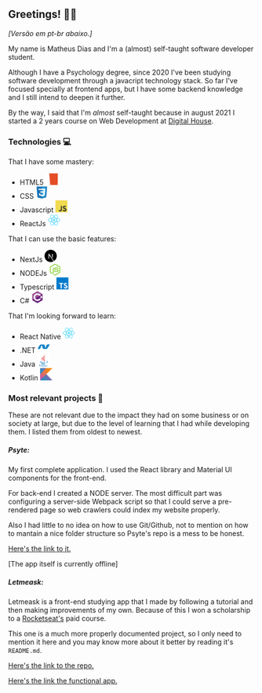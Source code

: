 ## Greetings! :wave::wave:

_[Versão em pt-br abaixo.]_

My name is Matheus Dias and I'm a (almost) self-taught software developer student.

Although I have a Psychology degree, since 2020 I've been studying software development through a javacript technology stack. So far I've focused specially at frontend apps, but I have some backend knowledge and I still intend to deepen it further.

By the way, I said that I'm _almost_ self-taught because in august 2021 I started a 2 years course on Web Development at <a href="https://www.digitalhouse.com/br/acoes/certified-tech-developer">Digital House</a>.

### Technologies :computer:

That I have some mastery:

- HTML5 <img src="./assets/html5.svg" alt="html5" height="25"/>
- CSS <img src="./assets/css3.svg" alt="css3" height="25"/>
- Javascript <img src="./assets/javascript.svg" alt="javascript" height="25"/>
- ReactJs <img src="./assets/react.svg" alt="reactjs" height="25"/>

That I can use the basic features:

- NextJs <img src="./assets/nextjs.svg" alt="nextjs" height="25"/>
- NODEJs <img src="./assets/nodejs.svg" alt="nodejs" height="25"/>
- Typescript <img src="./assets/typescript.svg" alt="typescript" height="25"/>
- C# <img src="./assets/csharp.svg" alt="drawing" height="25"/>

That I'm looking forward to learn:

- React Native <img src="./assets/react.svg" alt="react native" height="25"/>
- .NET <img src="./assets/dotnet.svg" alt="dot net" height="25"/>
- Java <img src="./assets/java.svg" alt="java" height="25"/>
- Kotlin <img src="./assets/kotlin.svg" alt="kotlin" height="25"/>

### Most relevant projects :file_folder:

These are not relevant due to the impact they had on some business or on society at large, but due to the level of learning that I had while developing them. I listed them from oldest to newest.

##### Psyte:

My first complete application. I used the React library and Material UI components for the front-end.

For back-end I created a NODE server. The most difficult part was configuring a server-side Webpack script so that I could serve a pre-rendered page so web crawlers could index my website properly.

Also I had little to no idea on how to use Git/Github, not to mention on how to mantain a nice folder structure so Psyte's repo is a mess to be honest.

<a href="https://github.com/Matheus-Days/psyte-app">Here's the link to it.</a>

[The app itself is currently offline]

##### Letmeask:

Letmeask is a front-end studying app that I made by following a tutorial and then making improvements of my own. Because of this I won a scholarship to a <a href="https://rocketseat.com.br/ignite">Rocketseat's</a> paid course.

This one is a much more properly documented project, so I only need to mention it here and you may know more about it better by reading it's `README.md`.

<a href="https://github.com/Matheus-Days/letmeask">Here's the link to the repo.</a>

<a href="https://github.com/Matheus-Days/letmeask">Here's the link the functional app.</a>
